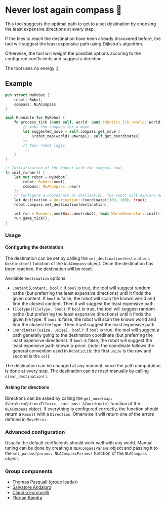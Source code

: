 <!-- PROJECT LOGO -->
# Never lost again compass 🧭

This tool suggests the optimal path to get to a set destination by choosing the least expensive directions at every step.

If the tiles to reach the destination have been already discovered before, the tool will suggest the least expensive path using Dijkstra's algorithm.

Otherwise, the tool will weight the possible options accoring to the configured coefficients and suggest a direction.

The tool uses no energy :)

## Example
```rust
pub struct MyRobot {
    robot: Robot,
    compass: NLACompass
}

impl Runnable for MyRobot {
    fn process_tick (&mut self, world: &mut robotics_lib::world::World) {
        // Asks the compass for a move
        let suggested_move = self.compass.get_move (
            &robot_map(world).unwrap(), self.get_coordinate()
        );
        // Your robot logic
        ...
    }
}

// Initialization of the Runner with the compass tool
fn init_runner() {
    let mut robot = MyRobot{
        robot: Robot::new(),
        compass: NLACompass::new()
    };
    // Configure a coordinate as destination. The robot will explore new tiles while doing so (last field set to `true`)
    let destination = Destination::Coordinate((100, 100), true);
    robot.compass.set_destination(destination);

    let run = Runner::new(Box::new(robot), &mut WorldGenerator::init()).unwrap();
    run.game_tick();
}
```

### Usage

#### Configuring the destination

The destination can be set by calling the `set_destination(destination: Destination)` function of the `NLACompass` object. Once the destination has been reached, the destination will be reset.

Available `Destination` options:
- `Content(Content, bool)`: if `bool` is true, the tool will suggest random paths (but preferring the least expensive directions) until it finds the given content. If `bool` is false, the robot will scan the known world and find the closest content. Then it will suggest the least expensive path.
- `TileType(TileType, bool)`: if `bool` is true, the tool will suggest random paths (but preferring the least expensive directions) until it finds the given tile type. If `bool` is false, the robot will scan the known world and find the closest tile type. Then it will suggest the least expensive path.
- `Coordinate((usize, usize), bool)`: if `bool` is true, the tool will suggest a path generally going to the destination coordinate (but preferring the least expensive directions). If `bool` is false, the robot will suggest the least expensive path known a-priori. (note: the coordinate follows the general convention used in `RoboticLib`: the first `usize` is the row and second is the `col`).

The destination can be changed at any moment, since the path computation is done at every step. The destination can be reset manually by calling `clear_destination()`.

#### Asking for directions
Directions can be asked by calling the `get_move(map: &Vec<Vec<Option<Tile>>>, curr_pos: &Coordinate)` function of the `NLACompass` object. If everything is configured correctly, the function should return a `Result` with a `Direction`. Otherwise it will return one of the errors defined in `MoveError`.

### Advanced configuration
Usually the default coefficients should work well with any world. Manual tuning can be done by creating a `NLACompassParams` object and passing it to the `set_params(params: NLACompassParams)` function of the `NLACompass` object.

### Group components

- [Thomas Pasquali](mailto:thomas.pasquali@studenti.unitn.it) (group leader)
- [Salvatore Andaloro](mailto:salvatore.andaloro@studenti.unitn.it)
- [Claudio Foroncelli](mailto:claudio.foroncelli@studenti.unitn.it)
- [Florian Kandra](mailto:florian.kandra@studenti.unitn.it)